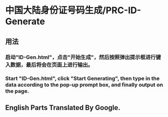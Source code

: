 # 中国大陆身份证号码生成/PRC-ID-Generate
## 用法

### 启动"ID-Gen.html"，点击"开始生成"，然后按照弹出提示框进行键入数据，最后将会在页面上进行输出。

### Start "ID-Gen.html", click "Start Generating", then type in the data according to the pop-up prompt box, and finally output on the page.

## English Parts Translated By Google.
